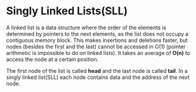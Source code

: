 # Singly Linked Lists(SLL)

A linked list is a data structure where the order of the elements is determined by pointers to the next elements, as the list does not occupy a contiguous memory block.
This makes insertions and deletions faster, but nodes (besides the first and the last) cannot be accessed in O(1) (pointer arithmetic is impossible to do on linked lists).
It takes an average of **O(n)** to access the node at a certain position.

The first node of the list is called **head** and the last node is called **tail**.
In a singly linked list(SLL) each node contains data and the address of the next node.